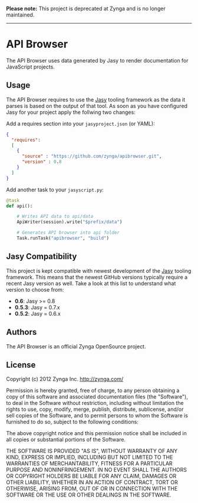 **Please note:** This project is deprecated at Zynga and is no longer maintained.

---

API Browser
============================

The API Browser uses data generated by Jasy to render documentation for JavaScript projects.


## Usage

The API Browser requires to use the [Jasy](http://github.com/zynga/jasy) tooling framework as the data it parses is based on the output of that tool. As soon as you have configured Jasy for your project apply the follwing two changes:

Add a requires section into your `jasyproject.json` (or YAML):

```json
{
  "requires": 
  [
    {
      "source" : "https://github.com/zynga/apibrowser.git",
      "version" : 0.8
    }
  ]
}
```

Add another task to your `jasyscript.py`:

```python
@task
def api():

    # Writes API data to api/data
    ApiWriter(session).write("$prefix/data")

    # Generates API browser into api folder
    Task.runTask("apibrowser", "build")

```


## Jasy Compatibility

This project is kept compatible with newest development of the [Jasy](http://github.com/zynga/jasy) tooling framework. This means that the newest GitHub versions typically require a recent Jasy version  as well. Take a look at this list to understand what version to choose from:

* **0.6**: Jasy >= 0.8
* **0.5.3**: Jasy = 0.7.x
* **0.5.2**: Jasy = 0.6.x


## Authors

The API Browser is an official Zynga OpenSource project.


## License

Copyright (c) 2012 Zynga Inc. http://zynga.com/

Permission is hereby granted, free of charge, to any person obtaining
a copy of this software and associated documentation files (the
"Software"), to deal in the Software without restriction, including
without limitation the rights to use, copy, modify, merge, publish,
distribute, sublicense, and/or sell copies of the Software, and to
permit persons to whom the Software is furnished to do so, subject to
the following conditions:

The above copyright notice and this permission notice shall be
included in all copies or substantial portions of the Software.

THE SOFTWARE IS PROVIDED "AS IS", WITHOUT WARRANTY OF ANY KIND,
EXPRESS OR IMPLIED, INCLUDING BUT NOT LIMITED TO THE WARRANTIES OF
MERCHANTABILITY, FITNESS FOR A PARTICULAR PURPOSE AND
NONINFRINGEMENT. IN NO EVENT SHALL THE AUTHORS OR COPYRIGHT HOLDERS BE
LIABLE FOR ANY CLAIM, DAMAGES OR OTHER LIABILITY, WHETHER IN AN ACTION
OF CONTRACT, TORT OR OTHERWISE, ARISING FROM, OUT OF OR IN CONNECTION
WITH THE SOFTWARE OR THE USE OR OTHER DEALINGS IN THE SOFTWARE.
